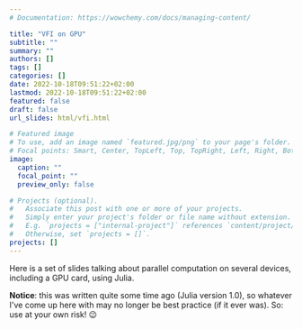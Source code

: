 ```yaml
---
# Documentation: https://wowchemy.com/docs/managing-content/

title: "VFI on GPU"
subtitle: ""
summary: ""
authors: []
tags: []
categories: []
date: 2022-10-18T09:51:22+02:00
lastmod: 2022-10-18T09:51:22+02:00
featured: false
draft: false
url_slides: html/vfi.html

# Featured image
# To use, add an image named `featured.jpg/png` to your page's folder.
# Focal points: Smart, Center, TopLeft, Top, TopRight, Left, Right, BottomLeft, Bottom, BottomRight.
image:
  caption: ""
  focal_point: ""
  preview_only: false

# Projects (optional).
#   Associate this post with one or more of your projects.
#   Simply enter your project's folder or file name without extension.
#   E.g. `projects = ["internal-project"]` references `content/project/deep-learning/index.md`.
#   Otherwise, set `projects = []`.
projects: []
---
```


Here is a set of slides talking about parallel computation on several devices, including a GPU card, using Julia. 

**Notice**: this was written quite some time ago (Julia version 1.0), so whatever I've come up here with may no longer be best practice (if it ever was). So: use at your own risk! 😉

